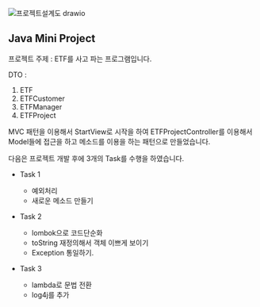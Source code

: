 ![프로젝트설계도 drawio](https://user-images.githubusercontent.com/26592315/151785691-fb79c459-7092-44c8-a8a0-5c429dc7ebda.png)

## Java Mini Project

프로젝트 주제 :
ETF를 사고 파는 프로그램입니다.

DTO :

1. ETF
2. ETFCustomer
3. ETFManager
4. ETFProject

MVC 패턴을 이용해서 StartView로 시작을 하여 ETFProjectController를 이용해서 Model들에 접근을 하고 메소드를 이용을 하는 패턴으로 만들었습니다.

다음은 프로젝트 개발 후에 3개의 Task를 수행을 하였습니다.

- Task 1

  - 예외처리
  - 새로운 메소드 만들기

- Task 2

  - lombok으로 코드단순화
  - toString 재정의해서 객체 이쁘게 보이기
  - Exception 통일하기.

- Task 3
  - lambda로 문법 전환
  - log4j를 추가
